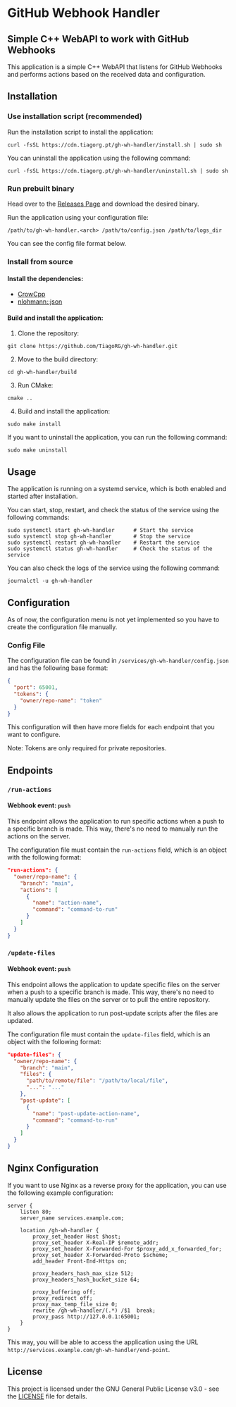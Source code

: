 # GitHub Webhook Handler

## Simple C++ WebAPI to work with GitHub Webhooks

This application is a simple C++ WebAPI that listens for GitHub Webhooks and performs actions based on the received data and configuration.

## Installation

### Use installation script (recommended)

Run the installation script to install the application:

```console
curl -fsSL https://cdn.tiagorg.pt/gh-wh-handler/install.sh | sudo sh
```

You can uninstall the application using the following command:

```console
curl -fsSL https://cdn.tiagorg.pt/gh-wh-handler/uninstall.sh | sudo sh
```

### Run prebuilt binary

Head over to the [Releases Page](https://github.com/TiagoRG/gh-wh-handler/releases) and download the desired binary.

Run the application using your configuration file:
```console
/path/to/gh-wh-handler.<arch> /path/to/config.json /path/to/logs_dir
```

You can see the config file format below.

### Install from source

#### Install the dependencies:

- [CrowCpp](https://crowcpp.org/master/)
- [nlohmann::json](https://github.com/nlohmann/json)

#### Build and install the application:

1. Clone the repository:

```console
git clone https://github.com/TiagoRG/gh-wh-handler.git
```

2. Move to the build directory:
```console
cd gh-wh-handler/build
```

3. Run CMake:
```console
cmake ..
```

4. Build and install the application:
```console
sudo make install
```

If you want to uninstall the application, you can run the following command:
```console
sudo make uninstall
```

## Usage

The application is running on a systemd service, which is both enabled and started after installation.

You can start, stop, restart, and check the status of the service using the following commands:

```console
sudo systemctl start gh-wh-handler      # Start the service
sudo systemctl stop gh-wh-handler       # Stop the service
sudo systemctl restart gh-wh-handler    # Restart the service
sudo systemctl status gh-wh-handler     # Check the status of the service
```

You can also check the logs of the service using the following command:

```console
journalctl -u gh-wh-handler
```

## Configuration

As of now, the configuration menu is not yet implemented so you have to create the configuration file manually.

### Config File

The configuration file can be found in `/services/gh-wh-handler/config.json` and has the following base format:

```json
{
  "port": 65001,
  "tokens": {
    "owner/repo-name": "token"
  }
}
```

This configuration will then have more fields for each endpoint that you want to configure.

Note: Tokens are only required for private repositories.

## Endpoints

### `/run-actions`

#### Webhook event: `push`

This endpoint allows the application to run specific actions when a push to a specific branch is made. This way, there's no need to manually run the actions on the server.

The configuration file must contain the `run-actions` field, which is an object with the following format:

```json
"run-actions": {
  "owner/repo-name": {
    "branch": "main",
    "actions": [
      {
        "name": "action-name",
        "command": "command-to-run"
      }
    ]
  }
}
```

### `/update-files`

#### Webhook event: `push`

This endpoint allows the application to update specific files on the server when a push to a specific branch is made. This way, there's no need to manually update the files on the server or to pull the entire repository.

It also allows the application to run post-update scripts after the files are updated.

The configuration file must contain the `update-files` field, which is an object with the following format:

```json
"update-files": {
  "owner/repo-name": {
    "branch": "main",
    "files": {
      "path/to/remote/file": "/path/to/local/file",
      "...": "..."
    },
    "post-update": [
      {
        "name": "post-update-action-name",
        "command": "command-to-run"
      }
    ]
  }
}
```

## Nginx Configuration

If you want to use Nginx as a reverse proxy for the application, you can use the following example configuration:

```nginx
server {
    listen 80;
    server_name services.example.com;

    location /gh-wh-handler {
        proxy_set_header Host $host;
        proxy_set_header X-Real-IP $remote_addr;
        proxy_set_header X-Forwarded-For $proxy_add_x_forwarded_for;
        proxy_set_header X-Forwarded-Proto $scheme;
        add_header Front-End-Https on;

        proxy_headers_hash_max_size 512;
        proxy_headers_hash_bucket_size 64;

        proxy_buffering off;
        proxy_redirect off;
        proxy_max_temp_file_size 0;
        rewrite /gh-wh-handler/(.*) /$1  break;
        proxy_pass http://127.0.0.1:65001;
    }
}
```

This way, you will be able to access the application using the URL `http://services.example.com/gh-wh-handler/end-point`.

## License

This project is licensed under the GNU General Public License v3.0 - see the [LICENSE](LICENSE) file for details.


